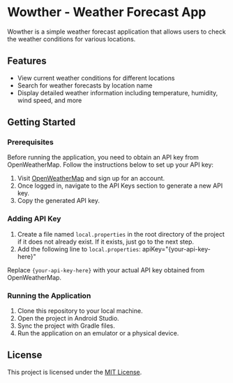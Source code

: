 # Wowther - Weather Forecast App

Wowther is a simple weather forecast application that allows users to check the weather conditions for various locations.

## Features
- View current weather conditions for different locations
- Search for weather forecasts by location name
- Display detailed weather information including temperature, humidity, wind speed, and more

## Getting Started

### Prerequisites
Before running the application, you need to obtain an API key from OpenWeatherMap. Follow the instructions below to set up your API key:

1. Visit [OpenWeatherMap](https://openweathermap.org/) and sign up for an account.
2. Once logged in, navigate to the API Keys section to generate a new API key.
3. Copy the generated API key.

### Adding API Key
1. Create a file named `local.properties` in the root directory of the project if it does not already exist. If it exists, just go to the next step.
2. Add the following line to `local.properties`: apiKey="{your-api-key-here}"

Replace `{your-api-key-here}` with your actual API key obtained from OpenWeatherMap.

### Running the Application
1. Clone this repository to your local machine.
2. Open the project in Android Studio.
3. Sync the project with Gradle files.
4. Run the application on an emulator or a physical device.

## License
This project is licensed under the [MIT License](LICENSE).
